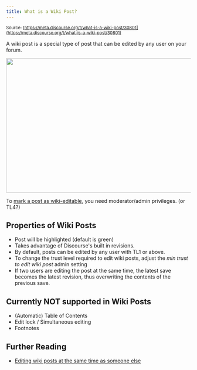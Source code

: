 ```yaml
---
title: What is a Wiki Post?
---
```


<small class="documentation-source">Source: [https://meta.discourse.org/t/what-is-a-wiki-post/30801](https://meta.discourse.org/t/what-is-a-wiki-post/30801)</small>

A wiki post is a special type of post that can be edited by any user on your forum.

<img src="//discourse-meta.s3-us-west-1.amazonaws.com/original/3X/e/1/e183b4872aef7d5b056093623626a77bdc79e619.png" width="690" height="367"> 

To [mark a post as wiki-editable][1], you need moderator/admin privileges. (or TL4?)

## Properties of Wiki Posts

- Post will be highlighted (default is green)
- Takes advantage of Discourse's built in revisions.
- By default, posts can be edited by any user with TL1 or above.
 - To change the trust level required to edit wiki posts, adjust the *min trust to edit wiki post* admin setting
- If two users are editing the post at the same time, the latest save becomes the latest revision, thus overwriting the contents of the previous save.

## Currently NOT supported in Wiki Posts

- (Automatic) Table of Contents
- Edit lock / Simultaneous editing
- Footnotes

## Further Reading

- [Editing wiki posts at the same time as someone else](https://meta.discourse.org/t/editing-wiki-posts-at-same-time-as-someone-else/30741)


  [1]: https://meta.discourse.org/t/how-to-create-a-wiki-post/30802
